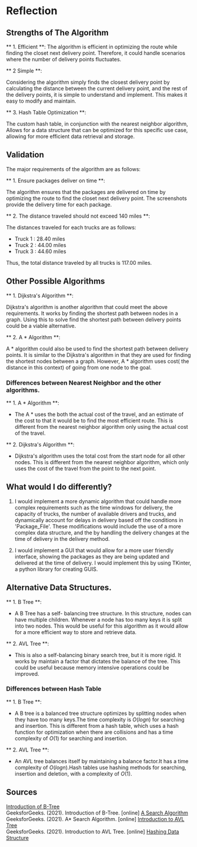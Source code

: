 # Reflection

## Strengths of The Algorithm

** 1. Efficient **:
The algorithm is efficient in optimizing the route while finding the closet next delivery point. Therefore, it could handle scenarios where the number of delivery points fluctuates.

** 2 Simple **:

Considering the algorithm simply finds the closest delivery point by calculating the distance between the current delivery point, and the rest of the delivery points, it is simple to understand and implement. This makes it easy to modify and maintain.

** 3. Hash Table Optimization **:

The custom hash table, in conjunction with the nearest neighbor algorithm, Allows for a data structure that can be optimized for this specific use case, allowing for more efficient data retrieval and storage.

## Validation

The major requirements of the algorithm are as follows:

** 1. Ensure packages deliver on time **:

The algorithm ensures that the packages are delivered on time by optimizing the route to find the closet next delivery point. The screenshots provide the delivery time for each package.

** 2. The distance traveled should not exceed 140 miles **:

The distances traveled for each trucks are as follows:

- Truck 1 : 28.40 miles
- Truck 2 : 44.00 miles
- Truck 3 : 44.60 miles

Thus, the total distance traveled by all trucks is 117.00 miles.

## Other Possible Algorithms

** 1. Dijkstra's Algorithm **:

Dijkstra's algorithm is another algorithm that could meet the above requirements. It works by finding the shortest path between nodes in a graph. Using this to solve find the shortest path between delivery points could be a viable alternative.

** 2. A \* Algorithm **:

A \* algorithm could also be used to find the shortest path between delivery points. It is similar to the Dijkstra's algorithm in that they are used for finding the shortest nodes between a graph. However, A \* algorithm uses cost( the distance in this context) of going from one node to the goal.

### Differences between Nearest Neighbor and the other algorithms.

** 1. A \* Algorithm **:

- The A \* uses the both the actual cost of the travel, and an estimate of the cost to that it would be to find the most efficient route. This is different from the nearest neighbor algorithm only using the actual cost of the travel.

** 2. Dijkstra's Algorithm **:

- Dijkstra's algorithm uses the total cost from the start node for all other nodes. This is different from the nearest neighbor algorithm, which only uses the cost of the travel from the point to the next point.

## What would I do differently?

1. I would implement a more dynamic algorithm that could handle more complex requirements such as the time windows for delivery, the capacity of trucks, the number of available drivers and trucks, and dynamically account for delays in delivery based off the conditions in 'Package_File'. These modifications would include the use of a more complex data structure, and the by handling the delivery changes at the time of delivery in the delivery method.

2. I would implement a GUI that would allow for a more user friendly interface, showing the packages as they are being updated and delivered at the time of delivery. I would implement this by using TKinter, a python library for creating GUIS.

## Alternative Data Structures.

** 1. B Tree **:

- A B Tree has a self- balancing tree structure. In this structure, nodes can have multiple children. Whenever a node has too many keys it is split into two nodes. This would be useful for this algorithm as it would allow for a more efficient way to store and retrieve data.

** 2. AVL Tree **:

- This is also a self-balancing binary search tree, but it is more rigid. It works by maintain a factor that dictates the balance of the tree. This could be useful because memory intensive operations could be improved.

### Differences between Hash Table

** 1. B Tree **:

- A B tree is a balanced tree structure optimizes by splitting nodes when they have too many keys.The time complexity is $O(log n)$ for searching and insertion. This is different from a hash table, which uses a hash function for optimization when there are collisions and has a time complexity of $O(1)$ for searching and insertion.

** 2. AVL Tree **:

- An AVL tree balances itself by maintaining a balance factor.It has a time complexity of $O(log n)$.Hash tables use hashing methods for searching, insertion and deletion, with a complexity of $O(1)$.

## Sources

[Introduction of B-Tree](https://www.geeksforgeeks.org/introduction-of-b-tree-2/)  
GeeksforGeeks. (2021). Introduction of B-Tree. [online]
[A Search Algorithm](https://www.geeksforgeeks.org/a-search-algorithm/)  
GeeksforGeeks. (2021). A\* Search Algorithm. [online]
[Introduction to AVL Tree](https://www.geeksforgeeks.org/introduction-to-avl-tree/)  
GeeksforGeeks. (2021). Introduction to AVL Tree. [online]
[Hashing Data Structure](https://www.geeksforgeeks.org/hashing-data-structure/)
